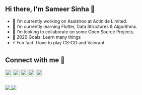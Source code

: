 ## Hi there, I'm Sameer Sinha 👋

- 🔭  I’m currently working on Assistroo at Actinide Limited.
- 🌱 I’m currently learning Flutter, Data Structures & Algorithms.
- 👯 I’m looking to collaborate on some Open Source Projects.
- 🥅 2020 Goals: Learn many things
- ⚡ Fun fact: I love to play CS-GO and Valorant. 


## Connect with me :ghost:

<a href="https://www.linkedin.com/in/sameer-sinha-4b3a40174/">
  <img align="left" alt="Sameer's Linkdein" width="22px" src="https://cdn.jsdelivr.net/npm/simple-icons@v3/icons/linkedin.svg" />
</a>

<a href="https://github.com/sameer882000">
  <img align="left" alt="Sameer's Github" width="22px" src="https://cdn.jsdelivr.net/npm/simple-icons@v3/icons/github.svg" />
</a>

<a href="https://instagram.com/mai_hoon_sameer/">
  <img align="left" alt="Sameer's Instagram" width="22px" src="https://cdn.jsdelivr.net/npm/simple-icons@v3/icons/instagram.svg" />
</a>

<a href="https://www.facebook.com/sameersinha2000">
  <img align="left" alt="Sameer's Facebook" width="22px" src="https://cdn.jsdelivr.net/npm/simple-icons@v3/icons/facebook.svg" />
</a>

<a href="https://twitter.com/mai_hoon_sameer?s=09">
  <img align="left" alt="Sameer's Twitter" width="22px" src="https://cdn.jsdelivr.net/npm/simple-icons@v3/icons/twitter.svg" />
</a>

<br></br>

<a href="https://github.com/sameer882000">
  <img align="center" src="https://github-readme-stats.vercel.app/api/top-langs/?username=sameer882000&theme=dark&hide_langs_below=1" />
</a>


<a href="https://github.com/sameer882000">
<img align="center" src="https://github-readme-stats.vercel.app/api?username=sameer882000&theme=dark&show_icons=true&hide_border=true&line_height=25" />
</a>



